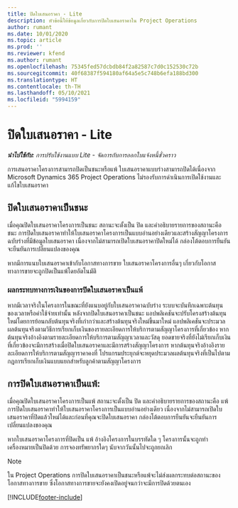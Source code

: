 ```yaml
---
title: ปิดใบเสนอราคา - Lite
description: หัวข้อนี้ให้ข้อมูลเกี่ยวกับการปิดใบเสนอราคาใน Project Operations
author: rumant
ms.date: 10/01/2020
ms.topic: article
ms.prod: ''
ms.reviewer: kfend
ms.author: rumant
ms.openlocfilehash: 75345fed57dcbdb84f2a82587c7d0c152530c72b
ms.sourcegitcommit: 40f68387f594180af64a5e5c748b6efa188bd300
ms.translationtype: HT
ms.contentlocale: th-TH
ms.lasthandoff: 05/10/2021
ms.locfileid: "5994159"
---
```

# <a name="close-a-quote---lite"></a>ปิดใบเสนอราคา - Lite

_**นำไปใช้กับ:** การปรับใช้งานแบบ Lite - จัดการกับการออกใบแจ้งหนี้ชั่วคราว_

การเสนอราคาโครงการสามารถปิดเป็นชนะหรือแพ้ ใบเสนอราคาแบบร่างสามารถปิดได้เนื่องจาก Microsoft Dynamics 365 Project Operations ไม่รองรับการดำเนินการเปิดใช้งานและแก้ไขใบเสนอราคา

## <a name="close-a-quote-as-won"></a>ปิดใบเสนอราคาเป็นชนะ

เมื่อคุณปิดใบเสนอราคาโครงการเป็นชนะ สถานะจะตั้งเป็น ปิด และคำอธิบายรายการของสถานะคือ ชนะ การปิดใบเสนอราคาทำให้ใบเสนอราคาโครงการเป็นแบบอ่านอย่างเดียวและสร้างสัญญาโครงการฉบับร่างที่มีข้อมูลใบเสนอราคา เนื่องจากไม่สามารถเปิดใบเสนอราคาปิดใหม่ได้ กล่องโต้ตอบการยืนยันจะยืนยันการเปลี่ยนแปลงของคุณ

หากมีการแนบใบเสนอราคาเข้ากับโอกาสทางการขาย ใบเสนอราคาโครงการอื่นๆ เกี่ยวกับโอกาสทางการขายจะถูกปิดเป็นแพ้โดยอัตโนมัติ

### <a name="financial-impact-of-closing-a-quote-as-won"></a>ผลกระทบทางการเงินของการปิดใบเสนอราคาเป็นแพ้

หากมีเวลาจริงในโครงการในขณะที่ยังแนบอยู่กับใบเสนอราคาฉบับร่าง ระบบจะบันทึกเฉพาะต้นทุนของเวลาหรือค่าใช้จ่ายเท่านั้น หลังจากปิดใบเสนอราคาเป็นชนะ แอปพลิเคชันจะปรับโครงสร้างต้นทุนใหม่โดยการย้อนกลับต้นทุนจริงที่เก่ากว่าและสร้างต้นทุนจริงใหม่ขึ้นมาใหม่ แอปพลิเคชันจะประมวลผลต้นทุนจริงตามวิธีการเรียกเก็บเงินของรายละเอียดการให้บริการตามสัญญาโครงการที่เกี่ยวข้อง หากต้นทุนจริงอ้างอิงตามรายละเอียดการให้บริการตามสัญญาเวลาและวัสดุ ยอดขายจริงที่ยังไม่เรียกเก็บเงินที่เกี่ยวข้องจะมีการสร้างเมื่อปิดใบเสนอราคาและมีการสร้างสัญญาโครงการ หากต้นทุนจริงอ้างอิงรายละเอียดการให้บริการตามสัญญาราคาคงที่ โปรแกรมประยุกต์จะหยุดประมวลผลต้นทุนจริงที่เป็นไปตามกฎการเรียกเก็บเงินแบบแยกสำหรับลูกค้าตามสัญญาโครงการ

## <a name="closing-a-quote-as-lost"></a>การปิดใบเสนอราคาเป็นแพ้:

เมื่อคุณปิดใบเสนอราคาโครงการเป็นแพ้ สถานะจะตั้งเป็น ปิด และคำอธิบายรายการของสถานะคือ แพ้ การปิดใบเสนอราคาทำให้ใบเสนอราคาโครงการเป็นแบบอ่านอย่างเดียว เนื่องจากไม่สามารถเปิดใบเสนอราคาที่ปิดแล้วใหม่ได้และก่อนที่คุณจะปิดใบเสนอราคา กล่องโต้ตอบการยืนยันจะยืนยันการเปลี่ยนแปลงของคุณ

หากใบเสนอราคาโครงการที่ปิดเป็น แพ้ อ้างอิงโครงการในบรรทัดใด ๆ โครงการนั้นจะถูกทำเครื่องหมายเป็นปิดด้วย การจองทรัพยากรใดๆ นับจากวันนั้นไปจะถูกยกเลิก

> [!NOTE]
> ใน Project Operations การปิดใบเสนอราคาเป็นชนะหรือแพ้จะไม่ส่งผลกระทบต่อสถานะของโอกาสทางการขาย ซึ่งโอกาสทางการขายจะยังคงเปิดอยู่จนกว่าจะมีการปิดด้วยตนเอง


[!INCLUDE[footer-include](../../includes/footer-banner.md)]